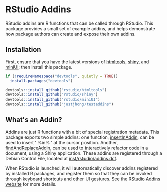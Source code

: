 RStudio Addins
==============

RStudio addins are R functions that can be called through RStudio. This package
provides a small set of example addins, and helps demonstrate how package
authors can create and expose their own addins.

Installation
------------

First, ensure that you have the latest versions of
[htmltools](https://github.com/rstudio/htmltools),
[shiny](https://github.com/rstudio/shiny), and
[miniUI](https://github.com/rstudio/miniUI);
then install this package.

```r
if (!requireNamespace("devtools", quietly = TRUE))
  install.packages("devtools")

devtools::install_github("rstudio/htmltools")
devtools::install_github("rstudio/shiny")
devtools::install_github("rstudio/miniUI")
devtools::install_github("justjhong/testaddins")
```

What's an Addin?
----------------

Addins are just R functions with a bit of special registration metadata. This
package exports two simple addins: one function,
[insertInAddin](https://github.com/rstudio/addinexamples/blob/master/R/insertInAddin.R),
can be used to insert ' %in% ' at the cursor position. Another,
[findAndReplaceAddin](https://github.com/rstudio/addinexamples/blob/master/R/findAndReplaceAddin.R),
can be used to interactively refactor code in a document, using a Shiny application.
These addins are registered through a Debian Control File, located at
[inst/rstudio/addins.dcf](https://github.com/rstudio/addinexamples/blob/master/inst/rstudio/addins.dcf).

When RStudio is launched, it will automatically discover addins registered by
installed R packages, and register them so that they can be invoked through
keyboard shortcuts and other UI gestures. See the
[RStudio Addins website](http://rstudio.github.io/rstudioaddins/)
for more details.

